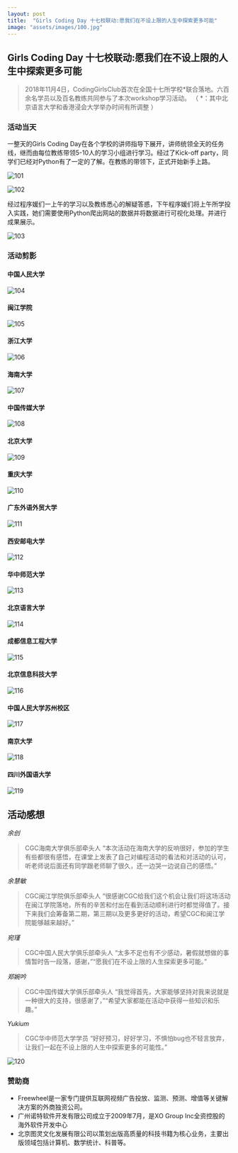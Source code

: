```yaml
---
layout: post
title:  "Girls Coding Day 十七校联动:愿我们在不设上限的人生中探索更多可能"
image: "assets/images/100.jpg"
---
```


## Girls Coding Day 十七校联动:愿我们在不设上限的人生中探索更多可能

> 2018年11月4日，CodingGirlsClub首次在全国十七所学校*联合落地。六百余名学员以及百名教练共同参与了本次workshop学习活动。
>（ *：其中北京语言大学和香港浸会大学举办时间有所调整 ）

### 活动当天
一整天的Girls Coding Day在各个学校的讲师指导下展开，讲师统领全天的任务线，继而由每位教练带领5-10人的学习小组进行学习。经过了Kick-off party，同学们已经对Python有了一定的了解。在教练的带领下，正式开始新手上路。

![101](../assets/images/101.jpg)  

![102](../assets/images/102.jpg)  

经过程序媛们一上午的学习以及教练悉心的解疑答惑，下午程序媛们将上午所学投入实践，她们需要使用Python爬出网站的数据并将数据进行可视化处理。并进行成果展示。

![103](../assets/images/103.jpg)  
  
### 活动剪影
#### 中国人民大学
![104](../assets/images/104.jpg)
  
#### 闽江学院
![105](../assets/images/105.jpg)  

#### 浙江大学
![106](../assets/images/106.jpg)  

#### 海南大学
![107](../assets/images/107.jpg)  

#### 中国传媒大学
![108](../assets/images/108.jpg)  

#### 北京大学
![109](../assets/images/109.jpg)    
     
#### 重庆大学
![110](../assets/images/110.jpg)  
     
#### 广东外语外贸大学
![111](../assets/images/111.jpg)  
     
#### 西安邮电大学
![112](../assets/images/112.jpg)  
     
#### 华中师范大学
![113](../assets/images/113.jpg)  
     
#### 北京语言大学
![114](../assets/images/114.jpg)  

#### 成都信息工程大学
![115](../assets/images/115.jpg)  

#### 北京信息科技大学
![116](../assets/images/116.jpg)  
     
#### 中国人民大学苏州校区
![117](../assets/images/117.jpg)  

#### 南京大学
![118](../assets/images/118.jpg)  
     
#### 四川外国语大学
![119](../assets/images/119.jpg)  

## 活动感想

_余创_
> CGC海南大学俱乐部牵头人
> “本次活动在海南大学的反响很好，参加的学生有些都很有感悟，在课堂上发表了自己对编程活动的看法和对活动的认可，听老师说后面还有同学跟老师聊了很久，还一边哭一边说自己的感悟。”

_余慧敏_
> CGC闽江学院俱乐部牵头人
> “很感谢CGC给我们这个机会让我们将这场活动在闽江学院落地，所有的辛苦和付出在看到活动顺利进行时都觉得值了。接下来我们会筹备第二期，第三期以及更多更好的活动，希望CGC和闽江学院能够越来越好。”

_宛瑾_
> CGC中国人民大学俱乐部牵头人
> “太多不足也有不少感动，暑假就想做的事情暂时告一段落，感谢，”“愿我们在不设上限的人生探索更多可能。”

_郑婉吟_
> CGC中国传媒大学俱乐部牵头人
> “我觉得首先，大家能够坚持对我来说就是一种很大的支持，很感谢了，”“希望大家都能在活动中获得一些知识和乐趣。”

_Yukium_
> CGC华中师范大学学员
> “好好预习，好好学习，不惧怕bug也不轻言放弃，让我们一起在不设上限的人生中探索更多的可能性。”

![120](../assets/images/120.jpg)

### 赞助商
* Freewheel是一家专门提供互联网视频广告投放、监测、预测、增值等关键解决方案的外商独资公司。
* 广州诺特软件开发有限公司成立于2009年7月，是XO Group Inc全资控股的海外软件开发中心
* 北京图灵文化发展有限公司以策划出版高质量的科技书籍为核心业务，主要出版领域包括计算机、数学统计、科普等。
